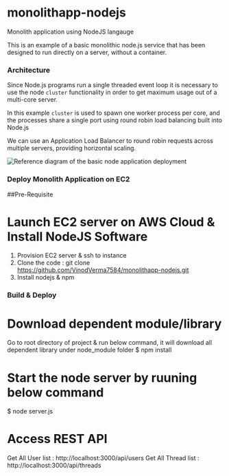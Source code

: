 # monolithapp-nodejs
Monolith application using NodeJS langauge

This is an example of a basic monolithic node.js service that has been designed to run directly on a server, without a container.

### Architecture

Since Node.js programs run a single threaded event loop it is necessary to use the node `cluster` functionality in order to get maximum usage out of a multi-core server.

In this example `cluster` is used to spawn one worker process per core, and the processes share a single port using round robin load balancing built into Node.js

We can use an Application Load Balancer to round robin requests across multiple servers, providing horizontal scaling.

![Reference diagram of the basic node application deployment](../images/monolithic-no-container.png)

### Deploy Monolith Application on EC2

##Pre-Requisite

# Launch EC2 server on AWS Cloud & Install NodeJS Software
1. Provision EC2 server & ssh to instance
2. Clone the code : git clone https://github.com/VinodVerma7584/monolithapp-nodejs.git
3. Install nodejs & npm

### Build & Deploy

# Download dependent module/library
Go to root directory of project & run below command, it will download all dependent library under node_module folder
$ npm install 

# Start the node server by ruuning below command

$ node server.js

# Access REST API

Get All User list : http://localhost:3000/api/users
Get All Thread list : http://localhost:3000/api/threads

